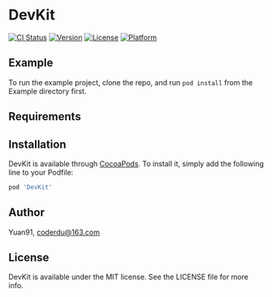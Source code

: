 # DevKit

[![CI Status](https://img.shields.io/travis/Yuan91/DevKit.svg?style=flat)](https://travis-ci.org/Yuan91/DevKit)
[![Version](https://img.shields.io/cocoapods/v/DevKit.svg?style=flat)](https://cocoapods.org/pods/DevKit)
[![License](https://img.shields.io/cocoapods/l/DevKit.svg?style=flat)](https://cocoapods.org/pods/DevKit)
[![Platform](https://img.shields.io/cocoapods/p/DevKit.svg?style=flat)](https://cocoapods.org/pods/DevKit)

## Example

To run the example project, clone the repo, and run `pod install` from the Example directory first.

## Requirements

## Installation

DevKit is available through [CocoaPods](https://cocoapods.org). To install
it, simply add the following line to your Podfile:

```ruby
pod 'DevKit'
```

## Author

Yuan91, coderdu@163.com

## License

DevKit is available under the MIT license. See the LICENSE file for more info.
